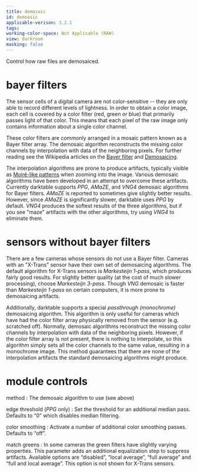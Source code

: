 ```yaml
---
title: demosaic
id: demoasic
applicable-verison: 3.2.1
tags: 
working-color-space: Not Applicable (RAW) 
view: darkroom
masking: false
---
```


Control how raw files are demosaiced.

# bayer filters
The sensor cells of a digital camera are not color-sensitive -- they are only able to record different levels of lightness. In order to obtain a color image, each cell is covered by a color filter (red, green or blue) that primarily passes light of that color. This means that each pixel of the raw image only contains information about a single color channel. 

These color filters are commonly arranged in a mosaic pattern known as a Bayer filter array. The demosaic algorithm reconstructs the missing color channels by interpolation with data of the neighboring pixels. For further reading see the Wikipedia articles on the [Bayer filter](http://en.wikipedia.org/wiki/Bayer_filter) and [Demosaicing](https://en.wikipedia.org/wiki/Demosaicing).

The interpolation algorithms are prone to produce artifacts, typically visible as [Moiré-like patterns](https://en.wikipedia.org/wiki/Moir%C3%A9_pattern) when zooming into the image. Various demosaic algorithms have been developed in an attempt to overcome these artifacts. Currently darktable supports _PPG_, _AMaZE_, and _VNG4_ demosaic algorithms for Bayer filters. _AMaZE_ is reported to sometimes give slightly better results. However, since _AMaZE_ is significantly slower, darktable uses _PPG_ by default. _VNG4_ produces the softest results of the three algorithms, but if you see "maze" artifacts with the other algorithms, try using _VNG4_ to eliminate them.

# sensors without bayer filters
There are a few cameras whose sensors do not use a Bayer filter. Cameras with an "X-Trans" sensor have their own set of demosaicing algorithms. The default algorithm for X-Trans sensors is _Markesteijn 1-pass_, which produces fairly good results. For slightly better quality (at the cost of much slower processing), choose _Markesteijn 3-pass_. Though _VNG_ demosaic is faster than _Markesteijn 1-pass_ on certain computers, it is more prone to demosaicing artifacts.

Additionally, darktable supports a special _passthrough (monochrome)_ demosaicing algorithm. This algorithm is only useful for cameras which have had the color filter array physically removed from the sensor (e.g. scratched off). Normally, demosaic algorithms reconstruct the missing color channels by interpolation with data of the neighboring pixels. However, if the color filter array is not present, there is nothing to interpolate, so this algorithm simply sets all the color channels to the same value, resulting in a monochrome image. This method guarantees that there are none of the interpolation artifacts the standard demosaicing algorithms might produce.

# module controls

method
: The demosaic algorithm to use (see above)

edge threshold (_PPG_ only)
: Set the threshold for an additional median pass. Defaults to “0” which disables median filtering.

color smoothing
: Activate a number of additional color smoothing passes. Defaults to “off”.

match greens
: In some cameras the green filters have slightly varying properties. This parameter adds an additional equalization step to suppress artifacts. Available options are “disabled”, “local average”, “full average” and “full and local average”. This option is not shown for X-Trans sensors.
